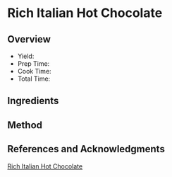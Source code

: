 # Rich Italian Hot Chocolate

## Overview

- Yield:
- Prep Time:
- Cook Time:
- Total Time:

## Ingredients


## Method



## References and Acknowledgments

[Rich Italian Hot Chocolate](http://cleobuttera.com/drinks/rich-italian-hot-chocolate/)
